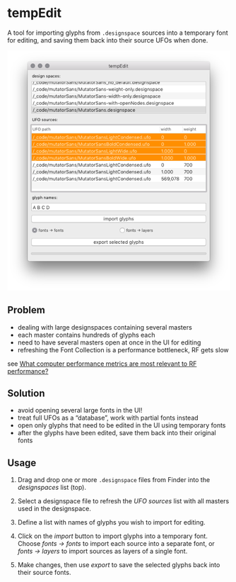 tempEdit
========

A tool for importing glyphs from `.designspace` sources into a temporary font for editing, and saving them back into their source UFOs when done.

![](screenshot.png)

Problem
-------

- dealing with large designspaces containing several masters
- each master contains hundreds of glyphs each
- need to have several masters open at once in the 
UI for editing
- refreshing the Font Collection is a performance bottleneck, RF gets slow

see [What computer performance metrics are most relevant to RF performance?](http://forum.robofont.com/topic/672/what-computer-performance-metrics-are-most-relevant-to-rf-performance)

Solution
--------

- avoid opening several large fonts in the UI!
- treat full UFOs as a “database”, work with partial fonts instead
- open only glyphs that need to be edited in the UI using temporary fonts
- after the glyphs have been edited, save them back into their original fonts

Usage
-----

1. Drag and drop one or more `.designspace` files from Finder into the *designspaces* list (top).

2. Select a designspace file to refresh the *UFO sources* list with all masters used in the designspace.

3. Define a list with names of glyphs you wish to import for editing.

4. Click on the *import* button to import glyphs into a temporary font. Choose *fonts → fonts* to import each source into a separate font, or *fonts → layers* to import sources as layers of a single font.

5. Make changes, then use *export* to save the selected glyphs back into their source fonts.


[](http://forum.robofont.com/topic/672/what-computer-performance-metrics-are-most-relevant-to-rf-performance)